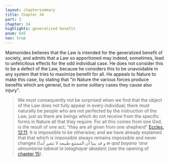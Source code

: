 ```yaml
---
layout: chaptersummary
title: Chapter 34
part: 3
chapter: 34
highlights: generalized benefit
pnum: 645
nav: true
---
```


Maimonides believes that the Law is intended for the generalized benefit of society, and admits that a Law so apportioned may indeed, sometimes, lead to unfelicitous effects for the odd individual case. He does not consider this to be a defect of the Law, because he considers this to be unavoidable in any system that tries to maximize benefit for all. He appeals to Nature to make this case, by stating that "in Nature the various forces produce benefits which are general, but in some solitary cases they cause also injury".

> We must consequently not be surprised when we find that the object of the Law does not fully appear in every individual; there must naturally be people who are not perfected by the instruction of the Law, just as there are beings which do not receive from the specific forms in Nature all that they require. For all this comes from one God, is the result of one act; “they are all given from one shepherd” [Eccles. 12:11](https://sefaria.org/Ecclesiastes.12.11). It is impossible to be otherwise; and we have already explained that that which is impossible always remains impossible and never changes (و قد بينا أن الممتنع طبيعة لا تتغير أبدا _w qad bayana 'ana almumtanie tabieat la tataghayar abadan_) (see the opening of [chapter 15](https://emadmasroor.github.io/Guide-Perplexed/summaries#part-iii-chapter-15-impossibilities)). 
